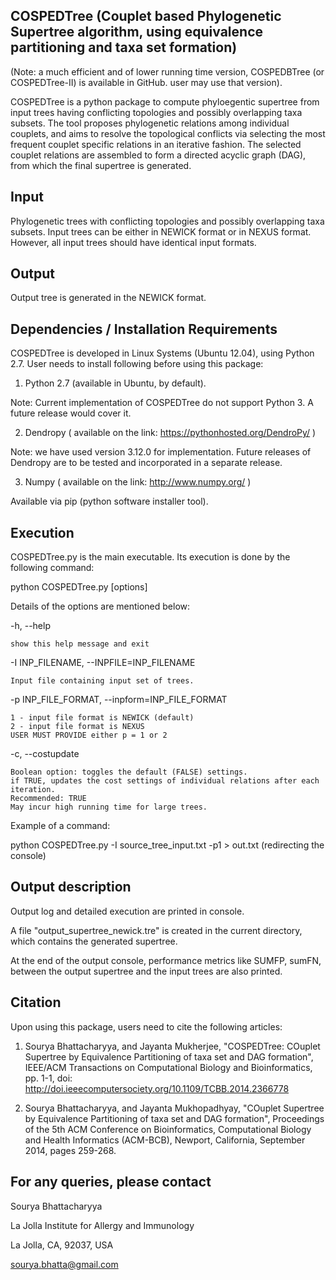 COSPEDTree (Couplet based Phylogenetic Supertree algorithm, using equivalence partitioning and taxa set formation)
-------------

(Note: a much efficient and of lower running time version, COSPEDBTree (or COSPEDTree-II) is available in GitHub. 
user may use that version).

COSPEDTree is a python package to compute phyloegentic supertree from input trees having conflicting topologies and 
possibly overlapping taxa subsets. The tool proposes phylogenetic relations among individual couplets, and aims 
to resolve the topological conflicts via selecting the most frequent couplet specific relations in an iterative fashion. 
The selected couplet relations are assembled to form a directed acyclic graph (DAG), from which the final supertree 
is generated.

Input
------

Phylogenetic trees with conflicting topologies and possibly overlapping taxa subsets. Input trees can be either in 
NEWICK format or in NEXUS format. However, all input trees should have identical input formats.

Output
--------

Output tree is generated in the NEWICK format.

Dependencies / Installation Requirements
----------------

COSPEDTree is developed in Linux Systems (Ubuntu 12.04), using Python 2.7. 
User needs to install following before using this package:

1) Python 2.7 (available in Ubuntu, by default).

Note: Current implementation of COSPEDTree do not support Python 3. A future release would cover it.

2) Dendropy ( available on the link: https://pythonhosted.org/DendroPy/ )

Note: we have used version 3.12.0 for implementation. Future releases of Dendropy are to be tested and incorporated 
in a separate release.

3) Numpy ( available on the link: http://www.numpy.org/ )

Available via pip (python software installer tool).


Execution 
-------------

COSPEDTree.py is the main executable. Its execution is done by the following command:

python COSPEDTree.py [options]
	  
Details of the options are mentioned below:

  -h, --help            

	show this help message and exit
  
  -I INP_FILENAME, --INPFILE=INP_FILENAME
                        
	Input file containing input set of trees.
                        
  -p INP_FILE_FORMAT, --inpform=INP_FILE_FORMAT
                        
	1 - input file format is NEWICK (default)
	2 - input file format is NEXUS       
	USER MUST PROVIDE either p = 1 or 2
  
  -c, --costupdate      
           
	Boolean option: toggles the default (FALSE) settings.
	if TRUE, updates the cost settings of individual relations after each iteration. 
	Recommended: TRUE
	May incur high running time for large trees.			                
                        

Example of a command:

python COSPEDTree.py -I source_tree_input.txt -p1 > out.txt (redirecting the console)

Output description
--------------------

Output log and detailed execution are printed in console.

A file "output_supertree_newick.tre" is created in the current directory, which contains the generated supertree.

At the end of the output console, performance metrics like SUMFP, sumFN, between the output supertree and the 
input trees are also printed.

Citation
---------

Upon using this package, users need to cite the following articles:

1) Sourya Bhattacharyya, and Jayanta Mukherjee, "COSPEDTree: COuplet Supertree by Equivalence Partitioning of 
taxa set and DAG formation", IEEE/ACM Transactions on Computational Biology and Bioinformatics, pp. 1-1, doi: http://doi.ieeecomputersociety.org/10.1109/TCBB.2014.2366778

2) Sourya Bhattacharyya, and Jayanta Mukhopadhyay, "COuplet Supertree by Equivalence Partitioning of 
taxa set and DAG formation", Proceedings of the 5th ACM Conference on Bioinformatics, Computational 
Biology and Health Informatics (ACM-BCB), Newport, California, September 2014, pages 259-268.



For any queries, please contact
-------------------------------

Sourya Bhattacharyya 

La Jolla Institute for Allergy and Immunology

La Jolla, CA, 92037, USA

<sourya.bhatta@gmail.com>




